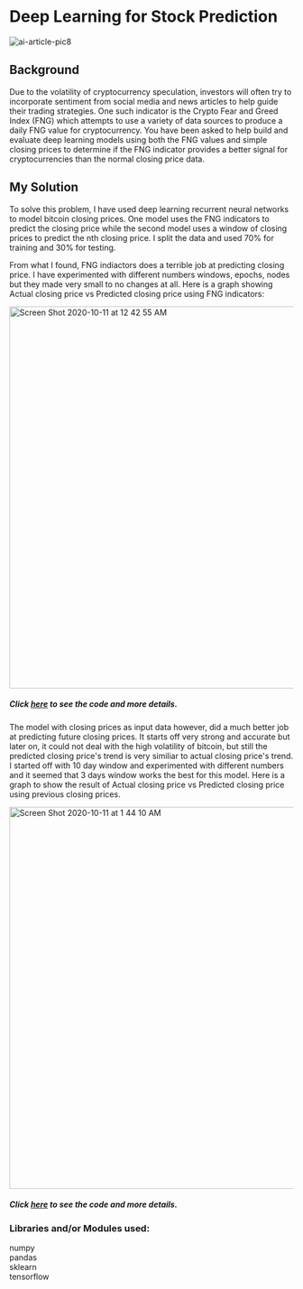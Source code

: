 # Deep Learning for Stock Prediction
![ai-article-pic8](https://user-images.githubusercontent.com/62320593/95682072-4cc49280-0bb1-11eb-8433-5552044d2478.jpg)

## Background
Due to the volatility of cryptocurrency speculation, investors will often try to incorporate sentiment from social media and news articles to help guide their trading strategies. One such indicator is the Crypto Fear and Greed Index (FNG) which attempts to use a variety of data sources to produce a daily FNG value for cryptocurrency. You have been asked to help build and evaluate deep learning models using both the FNG values and simple closing prices to determine if the FNG indicator provides a better signal for cryptocurrencies than the normal closing price data.

## My Solution
To solve this problem, I have used deep learning recurrent neural networks to model bitcoin closing prices. One model uses the FNG indicators to predict the closing price while the second model uses a window of closing prices to predict the nth closing price. I split the data and used 70% for training and 30% for testing. 

From what I found, FNG indiactors does a terrible job at predicting closing price. I have experimented with different numbers windows, epochs, nodes but they made very small to no changes at all. Here is a graph showing Actual closing price vs Predicted closing price using FNG indicators:

<img width="677" alt="Screen Shot 2020-10-11 at 12 42 55 AM" src="https://user-images.githubusercontent.com/62320593/95682358-c27d2e00-0bb2-11eb-98b4-6385f45558b8.png">

##### Click [here](https://github.com/atefajmal27/Deep_Learning_for_Stock_Predictions/blob/main/%20lstm_stock_predictor_fng.ipynb) to see the code and more details.


The model with closing prices as input data however, did a much better job at predicting future closing prices. It starts off very strong and accurate but later on, it could not deal with the high volatility of bitcoin, but still the predicted closing price's trend is very similiar to actual closing price's trend. I started off with 10 day window and experimented with different numbers and it seemed that 3 days window works the best for this model. Here is a graph to show the result of Actual closing price vs Predicted closing price using previous closing prices.

<img width="677" alt="Screen Shot 2020-10-11 at 1 44 10 AM" src="https://user-images.githubusercontent.com/62320593/95682511-931af100-0bb3-11eb-9bdc-0e1b9b4eb946.png">

##### Click [here](https://github.com/atefajmal27/Deep_Learning_for_Stock_Predictions/blob/main/lstm_stock_predictor_closing.ipynb) to see the code and more details.

### Libraries and/or Modules used:
numpy <br/>
pandas <br/>
sklearn <br/>
tensorflow <br/>



